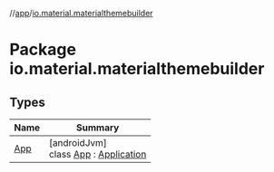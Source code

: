 //[app](../../index.md)/[io.material.materialthemebuilder](index.md)

# Package io.material.materialthemebuilder

## Types

| Name | Summary |
|---|---|
| [App](-app/index.md) | [androidJvm]<br>class [App](-app/index.md) : [Application](https://developer.android.com/reference/kotlin/android/app/Application.html) |
